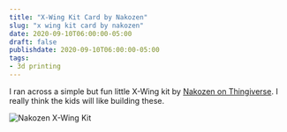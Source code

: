 ```yaml
---
title: "X-Wing Kit Card by Nakozen"
slug: "x wing kit card by nakozen"
date: 2020-09-10T06:00:00-05:00
draft: false
publishdate: 2020-09-10T06:00:00-05:00
tags:
- 3d printing
---
```


I ran across a simple but fun little X-Wing kit by [Nakozen on Thingiverse][1]. I really think the kids will like building these.

![Nakozen X-Wing Kit](/img/x-wing-kits.jpeg)

[1]: https://www.thingiverse.com/thing:4041225
